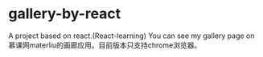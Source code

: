 # gallery-by-react
A project based on react.(React-learning)
You can see my gallery page on 
慕课网materliu的画廊应用。目前版本只支持chrome浏览器。
